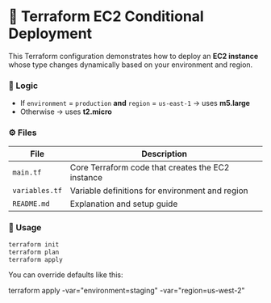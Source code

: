 # 🧱 Terraform EC2 Conditional Deployment

This Terraform configuration demonstrates how to deploy an **EC2 instance** whose type changes dynamically based on your environment and region.

### 🧩 Logic
- If `environment` = `production` **and** `region` = `us-east-1` → uses **m5.large**
- Otherwise → uses **t2.micro**

### ⚙️ Files
| File | Description |
|------|--------------|
| `main.tf` | Core Terraform code that creates the EC2 instance |
| `variables.tf` | Variable definitions for environment and region |
| `README.md` | Explanation and setup guide |

### 🚀 Usage
```bash
terraform init
terraform plan
terraform apply
```

You can override defaults like this:

terraform apply -var="environment=staging" -var="region=us-west-2"
